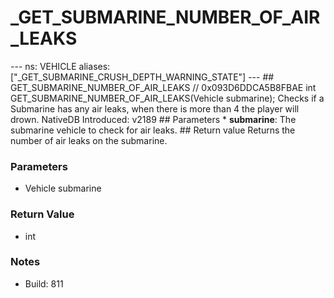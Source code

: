 # _GET_SUBMARINE_NUMBER_OF_AIR_LEAKS

--- ns: VEHICLE aliases: ["_GET_SUBMARINE_CRUSH_DEPTH_WARNING_STATE"] --- ## GET_SUBMARINE_NUMBER_OF_AIR_LEAKS  // 0x093D6DDCA5B8FBAE int GET_SUBMARINE_NUMBER_OF_AIR_LEAKS(Vehicle submarine);  Checks if a Submarine has any air leaks, when there is more than 4 the player will drown.  NativeDB Introduced: v2189  ## Parameters * **submarine**: The submarine vehicle to check for air leaks.  ## Return value Returns the number of air leaks on the submarine.

### Parameters
* Vehicle submarine

### Return Value
* int

### Notes
* Build: 811

